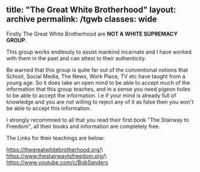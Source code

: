title:  "The Great White Brotherhood"
layout: archive
permalink: /tgwb
classes: wide
---

Firstly The Great White Brotherhood are **NOT A WHITE SUPREMACY GROUP**.

This group works endlessly to assist mankind incarnate and I have worked with them in the past and can attest to their authenticity.

Be warned that this group is quite far out of the conventional notions that School, Social Media, The News, Work Place, TV etc have taught from a young age. So  it does take an open mind to be able to accept much of the information that this group teaches, and in a sense you need pigeon holes to be able to accept the information. I.e if your mind is already full of knowledge and you are not willing to reject any of it as false then you won't be able to accept this information.

I strongly recommned to all that you read their first book "The Stairway to Freedom", all their books and information are completely free.

The Links for their teachings are below: 

<https://thegreatwhitebrotherhood.org/>\\
<https://www.thestairwaytofreedom.org/>\\
<https://www.youtube.com/c/BobSanders>
